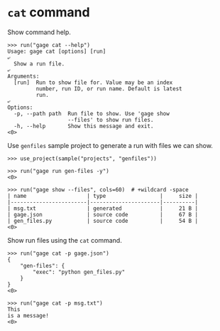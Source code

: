# `cat` command

Show command help.

    >>> run("gage cat --help")
    Usage: gage cat [options] [run]
    ⤶
      Show a run file.
    ⤶
    Arguments:
      [run]  Run to show file for. Value may be an index
             number, run ID, or run name. Default is latest
             run.
    ⤶
    Options:
      -p, --path path  Run file to show. Use 'gage show
                       --files' to show run files.
      -h, --help       Show this message and exit.
    <0>

Use `genfiles` sample project to generate a run with files we can show.

    >>> use_project(sample("projects", "genfiles"))

    >>> run("gage run gen-files -y")
    <0>

    >>> run("gage show --files", cols=60)  # +wildcard -space
    | name                   | type                 |     size |        
    |------------------------|----------------------|----------|        
    | msg.txt                | generated            |     21 B |        
    | gage.json              | source code          |     67 B |        
    | gen_files.py           | source code          |     54 B |        
    <0>

Show run files using the `cat` command.

    >>> run("gage cat -p gage.json")
    {
        "gen-files": {
            "exec": "python gen_files.py"
        }
    }
    <0>

    >>> run("gage cat -p msg.txt")
    This
    is a message!
    <0>
